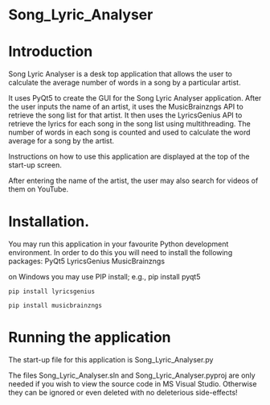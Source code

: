 # Song_Lyric_Analyser
# Introduction
Song Lyric Analyser is a desk top application that allows the user to 
calculate the average number of words in a song by a particular artist.

It uses PyQt5 to create the GUI for the Song Lyric Analyser
application.  After the user inputs the name of an artist, it uses 
the MusicBrainzngs API to retrieve the song list for that artist. It then
uses the LyricsGenius API to retrieve the lyrics for each song in the 
song list using multithreading.  The number of words in each song is counted and used to 
calculate the word average for a song by the artist.

Instructions on how to use this application are displayed at the top of the
start-up screen. 

After entering the name of the artist, the user may also search for videos of 
them on YouTube.

# Installation.
You may run this application in your favourite Python development environment.
In order to do this you will need to install the following packages:
    PyQt5
    LyricsGenius
    MusicBrainzngs
   
on Windows you may use PIP install; e.g.,
    pip install pyqt5 
    
    pip install lyricsgenius
    
    pip install musicbrainzngs
    
    
# Running the application
The start-up file for this application is 
    Song_Lyric_Analyser.py
    
The files Song_Lyric_Analyser.sln and Song_Lyric_Analyser.pyproj are only
needed if you wish to view the source code in MS Visual Studio.
Otherwise they can be ignored or even deleted with no deleterious side-effects!


